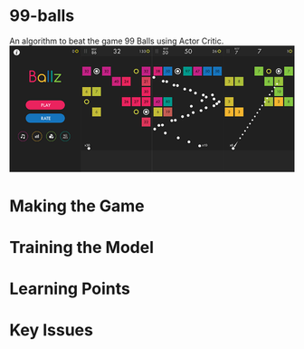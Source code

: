 # 99-balls
An algorithm to beat the game 99 Balls using Actor Critic.
![alt text](Ballz.png)


# Making the Game

# Training the Model

# Learning Points

# Key Issues
